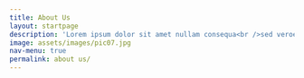 ```yaml
---
title: About Us
layout: startpage
description: 'Lorem ipsum dolor sit amet nullam consequa<br />sed veroeros. tempus adipiscing nulla.'
image: assets/images/pic07.jpg
nav-menu: true
permalink: about us/
---
```

